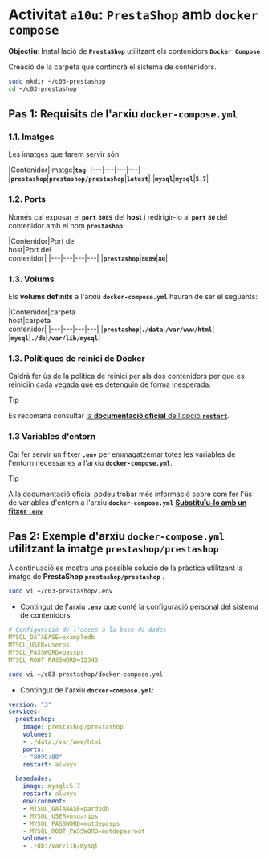<!-- https://josejuansanchez.org/iaw/practica-prestashop-docker/index.html -->

# Activitat **```a10u```**: **```PrestaShop```** amb **```docker compose```**

**Objectiu**: Instal·lació de **```PrestaShop```** utilitzant els contenidors **```Docker Compose```**

Creació de la carpeta que contindrà el sistema de contenidors.

```bash
sudo mkdir ~/c03-prestashop
cd ~/c03-prestashop
```

## **Pas 1**: Requisits de l'arxiu **```docker-compose.yml```**

### **1.1.** Imatges

Les imatges que farem servir són:

|Contenidor|Imatge|**```tag```**|
|---|---|---|---|
|**```prestashop```**|**```prestashop/prestashop```**|**```latest```**|
|**```mysql```**|**```mysql```**|**```5.7```**|

### **1.2.** Ports

Només cal exposar el **```port```** **```8089```** del **host** i redirigir-lo al **```port```** **```80```** del contenidor amb el nom **```prestashop```**.

|Contenidor|Port del<br>host|Port del<br>contenidor|
|---|---|---|---|
|**```prestashop```**|**```8089```**|**```80```**|

### **1.3.** Volums

Els **volums definits** a l'arxiu **```docker-compose.yml```** hauran de ser el següents:

|Contenidor|carpeta<br>host|carpeta<br>contenidor|
|---|---|---|---|
|**```prestashop```**|**```./data```**|**```/var/www/html```**|
|**```mysql```**|**```./db```**|**```/var/lib/mysql```**|

### **1.3.** Polítiques de reinici de Docker

Caldrà fer ùs de la política de reinici per als dos contenidors per que es reiniciin cada vegada que es detenguin de forma inesperada.

> [!TIP]
> Es recomana consultar [la **documentació oficial** de l'opció **```restart```**](https://docs.docker.com/compose/compose-file/compose-file-v3/#restart).

### **1.3** Variables d'entorn

Cal fer servir un fitxer **```.env```** per emmagatzemar totes les variables de l'entorn necessaries a l'arxiu **```docker-compose.yml```**.

> [!TIP]
> A la documentació oficial podeu trobar més informació sobre com fer l'ús de variables d'entorn a l'arxiu **```docker-compose.yml```** [**Substituïu-lo amb un fitxer ```.env```**](https://docs.docker.com/compose/environment-variables/set-environment-variables/#compose-file)

<!-- ### **1.4**  Ordre en el que s'inicien els **serveis**

Cal indicar l'ordre en el que s'ha d'iniciar els serveis amb l'opció **```depends_on```**.

> [!TIP]
> Se recomana la lectura de l'article [**Controla l'ordre d'inici i apagat a ```compose```** - Control startup and shutdown order in Compose](https://docs.docker.com/compose/startup-order/)

Per garantir que el servei de **```MySQL```** està llest per acceptar connexions, haurà d'utilitzar l'opció **```healthcheck```** de l'arxiu **```docker-compose.yml```**. 

> [!TIP]
> Es recomana la lectura de l'article [**```healthcheck```** - Compose file version 3 reference][https://docs.docker.com/compose/compose-file/compose-file-v3/#healthcheck].-->

## **Pas 2**: Exemple d'arxiu **```docker-compose.yml```** utilitzant la imatge **```prestashop/prestashop```**

A continuació es mostra una possible solució de la pràctica utilitzant la imatge de **PrestaShop** **```prestashop/prestashop```** .

```bash
sudo vi ~/c03-prestashop/.env
```

* Contingut de l'arxiu **```.env```** que conté la configuració personal del sistema de contenidors:

```yml
# Configuració de l'acces a la base de dades
MYSQL_DATABASE=exampledb
MYSQL_USER=userps
MYSQL_PASSWORD=passps
MYSQL_ROOT_PASSWORD=12345
```

```bash
sudo vi ~/c03-prestashop/docker-compose.yml
```

* Contingut de l'arxiu **```docker-compose.yml```**:

```yml
version: "3"
services:
  prestashop:
    image: prestashop/prestashop
    volumes:
    - ./data:/var/www/html
    ports:
    - "8099:80"
    restart: always

  basedades:
    image: mysql:5.7
    restart: always
    environment:
    - MYSQL_DATABASE=pardodb
    - MYSQL_USER=usuarips
    - MYSQL_PASSWORD=motdepasps
    - MYSQL_ROOT_PASSWORD=motdepasroot
    volumes:
    - ./db:/var/lib/mysql
```



